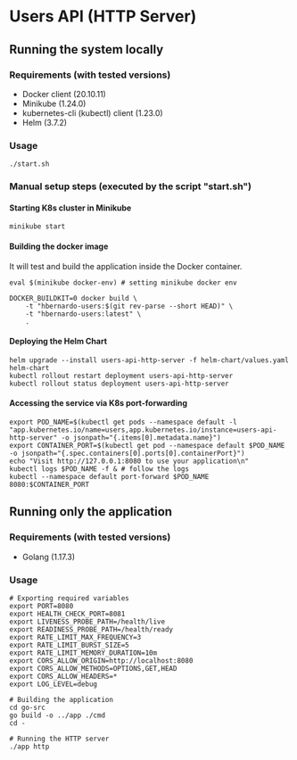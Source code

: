 # Users API (HTTP Server)

## Running the system locally

### Requirements (with tested versions)
- Docker client (20.10.11)
- Minikube (1.24.0)
- kubernetes-cli (kubectl) client (1.23.0)
- Helm (3.7.2)

### Usage

```console
./start.sh
```

### Manual setup steps (executed by the script "start.sh")

#### Starting K8s cluster in Minikube

```console
minikube start
```

#### Building the docker image

It will test and build the application inside the Docker container.

```console
eval $(minikube docker-env) # setting minikube docker env

DOCKER_BUILDKIT=0 docker build \
    -t "hbernardo-users:$(git rev-parse --short HEAD)" \
    -t "hbernardo-users:latest" \
    .
```

#### Deploying the Helm Chart

```console
helm upgrade --install users-api-http-server -f helm-chart/values.yaml helm-chart
kubectl rollout restart deployment users-api-http-server
kubectl rollout status deployment users-api-http-server
```

#### Accessing the service via K8s port-forwarding

```console
export POD_NAME=$(kubectl get pods --namespace default -l "app.kubernetes.io/name=users,app.kubernetes.io/instance=users-api-http-server" -o jsonpath="{.items[0].metadata.name}")
export CONTAINER_PORT=$(kubectl get pod --namespace default $POD_NAME -o jsonpath="{.spec.containers[0].ports[0].containerPort}")
echo "Visit http://127.0.0.1:8080 to use your application\n"
kubectl logs $POD_NAME -f & # follow the logs
kubectl --namespace default port-forward $POD_NAME 8080:$CONTAINER_PORT
```

## Running only the application

### Requirements (with tested versions)
- Golang (1.17.3)

### Usage
```console
# Exporting required variables
export PORT=8080
export HEALTH_CHECK_PORT=8081
export LIVENESS_PROBE_PATH=/health/live
export READINESS_PROBE_PATH=/health/ready
export RATE_LIMIT_MAX_FREQUENCY=3
export RATE_LIMIT_BURST_SIZE=5
export RATE_LIMIT_MEMORY_DURATION=10m
export CORS_ALLOW_ORIGIN=http://localhost:8080
export CORS_ALLOW_METHODS=OPTIONS,GET,HEAD
export CORS_ALLOW_HEADERS=*
export LOG_LEVEL=debug

# Building the application
cd go-src
go build -o ../app ./cmd
cd -

# Running the HTTP server
./app http
```
